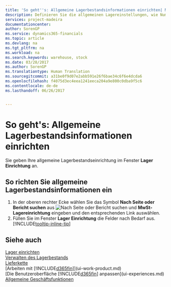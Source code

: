 ```yaml
---
title: 'So geht''s: Allgemeine Lagerbestandsinformationen einrichten| Microsoft Docs'
description: Definieren Sie die allgemeinen Lagereinstellungen, wie Nummernserien und wie Lagerorte verwendet werden.
services: project-madeira
documentationcenter: 
author: SorenGP
ms.service: dynamics365-financials
ms.topic: article
ms.devlang: na
ms.tgt_pltfrm: na
ms.workload: na
ms.search.keywords: warehouse, stock
ms.date: 03/28/2017
ms.author: SorenGP
ms.translationtype: Human Translation
ms.sourcegitcommit: a31be0f9d07e2abb591e26f6bae34c6f6e4dcda6
ms.openlocfilehash: f4075d3ec4eea1241eeca204a9e800c0dba9f5c6
ms.contentlocale: de-de
ms.lasthandoff: 06/26/2017


---
```

# So geht's: Allgemeine Lagerbestandsinformationen einrichten
<a id="how-to-set-up-general-inventory-information" class="xliff"></a>
Sie geben Ihre allgemeine Lagerbestandseinrichtung im Fenster **Lager Einrichtung** an.

## So richten Sie allgemeine Lagerbestandsinformationen ein
<a id="to-set-up-general-inventory-information" class="xliff"></a>
1. In der oberen rechter Ecke wählen Sie das Symbol **Nach Seite oder Bericht suchen** aus ![Nach Seite oder Bericht suchen](media/ui-search/search_small.png "Nach Seite oder Bericht suchen") und **MwSt-Lagereinrichtung** eingeben und den entsprechenden Link auswählen.
2. Füllen Sie im Fenster **Lager Einrichtung** die Felder nach Bedarf aus. [!INCLUDE[tooltip-inline-tip](includes/tooltip-inline-tip_md.md)]

## Siehe auch
<a id="see-also" class="xliff"></a>
[Lager einrichten](inventory-setup-inventory.md)  
[Verwalten des Lagerbestands](inventory-manage-inventory.md)  
[Lieferkette](madeira-supply-chain.md)  
[Arbeiten mit [!INCLUDE[d365fin](includes/d365fin_md.md)]](ui-work-product.md)  
[Die Benutzeroberfläche [!INCLUDE[d365fin](includes/d365fin_md.md)] anpassen](ui-experiences.md)  
[Allgemeine Geschäftsfunktionen](ui-across-business-areas.md)

